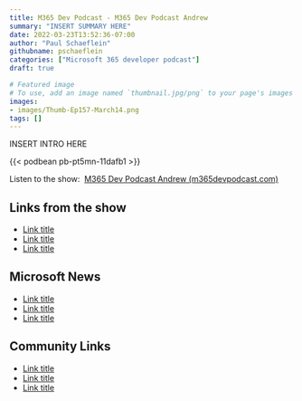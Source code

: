 ```yaml
---
title: M365 Dev Podcast - M365 Dev Podcast Andrew
summary: "INSERT SUMMARY HERE"
date: 2022-03-23T13:52:36-07:00
author: "Paul Schaeflein"
githubname: pschaeflein
categories: ["Microsoft 365 developer podcast"]
draft: true

# Featured image
# To use, add an image named `thumbnail.jpg/png` to your page's images folder. Make sure to replace the placeholder image
images:
- images/Thumb-Ep157-March14.png
tags: []
---
```


INSERT INTRO HERE

{{< podbean pb-pt5mn-11dafb1 >}}

Listen to the show:  [M365 Dev Podcast Andrew (m365devpodcast.com)](https://www.m365devpodcast.com/e/m365-dev-podcast-andrew/)

## Links from the show

-   [Link title](link)
-   [Link title](link)
-   [Link title](link)

## Microsoft News

-   [Link title](link)
-   [Link title](link)
-   [Link title](link)

## Community Links

-   [Link title](link)
-   [Link title](link)
-   [Link title](link)
